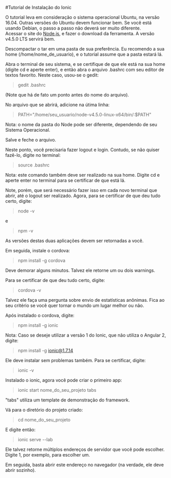 #Tutorial de Instalação do Ionic  

O tutorial leva em consideração o sistema operacional Ubuntu, na versão 16.04. Outras versões do Ubuntu devem funcionar bem. Se você está usando Debian, o passo a passo não deverá ser muito diferente.  
Acessar o site do [Node.js](https://nodejs.org/en/), e fazer o download da ferramenta. A versão v4.5.0 LTS servirá bem.  

Descompactar o tar em uma pasta de sua preferência. Eu recomendo a sua home (/home/nome_de_usuario), e o tutorial assume que a pasta estará lá.  

Abra o terminal de seu sistema, e se certifique de que ele está na sua home (digite cd e aperte enter), e então abra o arquivo .bashrc com seu editor de textos favorito. Neste caso, usou-se o gedit:  

>    gedit .bashrc  

(Note que há de fato um ponto antes do nome do arquivo).

No arquivo que se abrirá, adicione na útima linha:  

>    PATH="/home/seu_usuario/node-v4.5.0-linux-x64/bin/:$PATH"  

Nota: o nome da pasta do Node pode ser diferente, dependendo de seu Sistema Operacional.

Salve e feche o arquivo.

Neste ponto, você precisaria fazer logout e login. Contudo, se não quiser fazê-lo, digite no terminal:  

>    source .bashrc  

Nota: este comando também deve ser realizado na sua home. Digite cd e aperte enter no terminal para se certificar de que está lá.

Note, porém, que será necessário fazer isso em cada novo terminal que abrir, até o logout ser realizado. Agora, para se certificar de que deu tudo certo, digite:  

>  node -v  

e  

>  npm -v  

As versões destas duas aplicações devem ser retornadas a você.

Em seguida, instale o cordova:

>  npm install -g cordova

Deve demorar alguns minutos. Talvez ele retorne um ou dois warnings.

Para se certificar de que deu tudo certo, digite:

>    cordova -v

Talvez ele faça uma pergunta sobre envio de estatísticas anônimas. Fica ao seu critério se você quer tornar o mundo um lugar melhor ou não.

Após instalado o cordova, digite:

>    npm install -g ionic

Nota: Caso se deseje utilizar a versão 1 do Ionic, que não utiliza o Angular 2, digite:

>    npm install -g ionic@1.7.14

Ele deve instalar sem problemas também. Para se certificar, digite:

>    ionic -v

Instalado o ionic, agora você pode criar o primeiro app:

>    ionic start nome_do_seu_projeto tabs

"tabs" utiliza um template de demonstração do framework.

Vá para o diretório do projeto criado:

>    cd nome_do_seu_projeto

E digite então:

>  ionic serve --lab

Ele talvez retorne múltiplos endereços de servidor que você pode escolher. Digite 1, por exemplo, para escolher um. 

Em seguida, basta abrir este endereço no navegador (na verdade, ele deve abrir sozinho).


